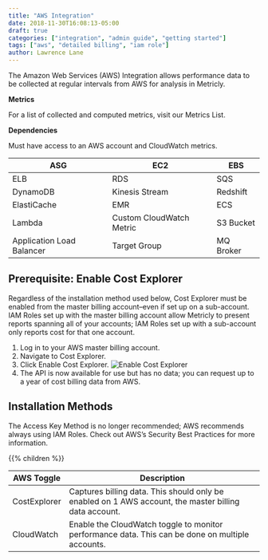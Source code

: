 ```yaml
---
title: "AWS Integration"
date: 2018-11-30T16:08:13-05:00
draft: true
categories: ["integration", "admin guide", "getting started"]
tags: ["aws", "detailed billing", "iam role"]
author: Lawrence Lane
---
```

The Amazon Web Services (AWS) Integration allows performance data to be collected at regular intervals from AWS for analysis in Metricly.

**Metrics**

For a list of collected and computed metrics, visit our Metrics List.

**Dependencies**

Must have access to an AWS account and CloudWatch metrics.

| ASG                       | EC2                      | EBS       |
|---------------------------|--------------------------|-----------|
| ELB                       | RDS                      | SQS       |
| DynamoDB                  | Kinesis Stream           | Redshift  |
| ElastiCache               | EMR                      | ECS       |
| Lambda                    | Custom CloudWatch Metric | S3 Bucket |
| Application Load Balancer | Target Group             | MQ Broker |

## Prerequisite: Enable Cost Explorer
Regardless of the installation method used below, Cost Explorer must be enabled from the master billing account–even if set up on a sub-account. IAM Roles set up with the master billing account allow Metricly to present reports spanning all of your accounts; IAM Roles set up with a sub-account only reports cost for that one account.

1. Log in to your AWS master billing account.
2. Navigate to Cost Explorer.
3. Click Enable Cost Explorer.
![Enable Cost Explorer](/images/aws-integration/enable-cost-explorer.png)
4. The API is now available for use but has no data; you can request up to a year of cost billing data from AWS.

## Installation Methods
The Access Key Method is no longer recommended; AWS recommends always using IAM Roles. Check out AWS’s Security Best Practices for more information.

{{% children  %}}

| AWS Toggle   | Description |
|--------------|---------------------------------------------------------------|
| CostExplorer | Captures billing data. This should only be enabled on 1 AWS account, the master billing data account. |
| CloudWatch   | Enable the CloudWatch toggle to monitor performance data. This can be done on multiple accounts. |

